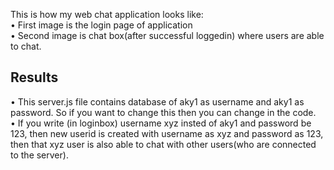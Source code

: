 This is how my web chat application looks like: </br>
• First image is the login page of application </br>
• Second image is chat box(after successful loggedin) where users are able to chat.</br>

## Results
• This server.js file contains database of aky1 as username and aky1 as password. So if you want to change this then you can change in the code. </br>
• If you write (in loginbox) username xyz insted of aky1 and password be 123, then new userid is created with username as xyz and password as 123, then that xyz user is also able to chat with other users(who are connected to the server).</br>

